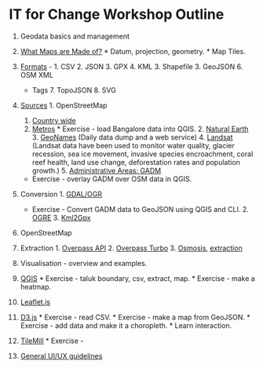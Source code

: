 # IT for Change Workshop Outline

1. Geodata basics and management
  0. [What Maps are Made of?](https://github.com/veltman/learninglunches/tree/master/maps#what-maps-are-made-of)
    * Datum, projection, geometry.
    * Map Tiles. 
  1. [Formats](http://geohackers.in/2013/11/spatial-data-formats-101/) - 
    1. CSV
    2. JSON
    3. GPX
    4. KML
    3. Shapefile
    3. GeoJSON
    6. OSM XML
      * Tags
    7. TopoJSON
    8. SVG
  2. [Sources](http://datahub.io/group/geodata)
    1. OpenStreetMap
        1. [Country wide](http://download.geofabrik.de/openstreetmap/)
        2. [Metros](http://metro.teczno.com/)
          * Exercise - load Bangalore data into QGIS.
    2. [Natural Earth](http://www.naturalearthdata.com/downloads/) 
    3. [GeoNames](http://geonames.org) (Daily data dump and a web service)
    4. [Landsat](http://landsat.gsfc.nasa.gov/) (Landsat data have been used to monitor water quality, glacier recession, sea ice movement, invasive species encroachment, coral reef health, land use change, deforestation rates and population growth.)
    5. [Administrative Areas: GADM](http://www.gadm.org/)
      * Exercise - overlay GADM over OSM data in QGIS.
  3. Conversion
    1. [GDAL/OGR](https://github.com/mikelmaron/Cartonama/blob/master/cartonama.md#data-swiss-army-knives)
      * Exercise - Convert GADM data to GeoJSON using QGIS and CLI.
    2. [OGRE](http://ogre.adc4gis.com/)
    3. [Kml2Gpx](http://kml2gpx.com/)
  
2. OpenStreetMap
  1. Extraction
    1. [Overpass API](http://wiki.openstreetmap.org/wiki/Overpass_API)
    2. [Overpass Turbo](http://overpass-turbo.eu/)
    3. [Osmosis](https://wiki.openstreetmap.org/wiki/Osmosis), [extraction](https://github.com/mikelmaron/Cartonama/blob/master/cartonama.md#extract-specific-key-value-pairs)
  
4. Visualisation - overview and examples.
  0. [QGIS](http://geohackers.in/2013/05/adding-the-spatial-element-to-your-data/#more-73)
    * Exercise - taluk boundary, csv, extract, map.
    * Exercise - make a heatmap.
  1. [Leaflet.js](http://leafletjs.com/examples.html)
  2. [D3.js](http://alignedleft.com/tutorials/d3)
    * Exercise - read CSV.
    * Exercise - make a map from GeoJSON.
    * Exercise - add data and make it a choropleth.
    * Learn interaction.
  3. [TileMill](http://dataforradicals.com/the-insanely-illustrated-guide-to-your-first-tile-mill-map/)
    * Exercise - 

5. [General UI/UX guidelines](https://www.gov.uk/design-principles)
